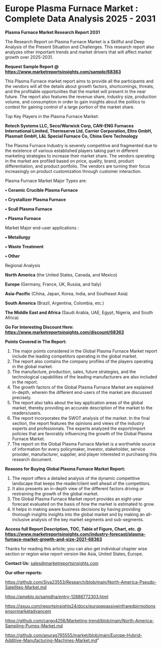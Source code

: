 # Europe Plasma Furnace Market : Complete Data Analysis 2025 - 2031

<strong>Plasma Furnace Market Research Report 2031</strong>

The Research Report on Plasma Furnace Market is a Skillful and Deep Analysis of the Present Situation and Challenges. This research report also analyzes other important trends and market drivers that will affect market growth over 2025-2031.

<strong>Request Sample Report @ <a href=https://www.marketreportsinsights.com/sample/68363>https://www.marketreportsinsights.com/sample/68363</a></strong>

This Plasma Furnace market report aims to provide all the participants and the vendors will all the details about growth factors, shortcomings, threats, and the profitable opportunities that the market will present in the near future. The report also features the revenue share, industry size, production volume, and consumption in order to gain insights about the politics to contest for gaining control of a large portion of the market share.

Top Key Players in the Plasma Furnace Market:

<strong>Retech Systems LLC, Seco/Warwick Corp, CAN-ENG Furnaces International Limited, Thermserve Ltd, Carrier Corporation, Eltro GmbH, Plasmait GmbH, L&L Special Furnace Co, China Gere Technology</strong>

The Plasma Furnace Industry is severely competitive and fragmented due to the existence of various established players taking part in different marketing strategies to increase their market share. The vendors operating in the market are profiled based on price, quality, brand, product differentiation, and product portfolio. The vendors are turning their focus increasingly on product customization through customer interaction.

Plasma Furnace Market Major Types are:

<strong>• Ceramic Crucible Plasma Furnace

• Crystallizer Plasma Furnace

• Scull Plasma Furnace

• Plasma Furnace</strong>

Market Major end-user applications :

<strong>• Metallurgy

• Waste Treatment

• Other</strong>

Regional Analysis

</u><strong><b>North America</b></strong> (the United States, Canada, and Mexico)

<strong><b>Europe </b></strong>(Germany, France, UK, Russia, and Italy)

<strong><b>Asia-Pacific</b></strong> (China, Japan, Korea, India, and Southeast Asia)

<strong><b>South America</b></strong> (Brazil, Argentina, Colombia, etc.)

<strong><b>The Middle East and Africa</b></strong> (Saudi Arabia, UAE, Egypt, Nigeria, and South Africa)

<strong>Go For Interesting Discount Here: <a href=https://www.marketreportsinsights.com/discount/68363>https://www.marketreportsinsights.com/discount/68363</a></strong>

<strong>Points Covered in The Report:</strong>
<ol>
  <li>The major points considered in the Global Plasma Furnace Market report include the leading competitors operating in the global market.</li>
  <li>The report also contains the company profiles of the players operating in the global market.</li>
  <li>The manufacture, production, sales, future strategies, and the technological capabilities of the leading manufacturers are also included in the report.</li>
  <li>The growth factors of the Global Plasma Furnace Market are explained in-depth, wherein the different end-users of the market are discussed precisely.</li>
  <li>The report also talks about the key application areas of the global market, thereby providing an accurate description of the market to the readers/users.</li>
  <li>The report incorporates the SWOT analysis of the market. In the final section, the report features the opinions and views of the industry experts and professionals. The experts analyzed the export/import policies that are favorably influencing the growth of the Global Plasma Furnace Market.</li>
  <li>The report on the Global Plasma Furnace Market is a worthwhile source of information for every policymaker, investor, stakeholder, service provider, manufacturer, supplier, and player interested in purchasing this research document.</li>
</ol>
<strong>Reasons for Buying Global Plasma Furnace Market Report:</strong>

<ol>
  <li>The report offers a detailed analysis of the dynamic competitive landscape that keeps the reader/client well ahead of the competitors.</li>
  <li>It also presents an in-depth view of the different factors driving or restraining the growth of the global market.</li>
  <li>The Global Plasma Furnace Market report provides an eight-year forecast evaluated on the basis of how the market is estimated to grow.</li>
  <li>It helps in making aware business decisions by having providing thorough insights insights into the global market and by making an all-inclusive analysis of the key market segments and sub-segments.</li>
</ol>
<strong>Access full Report Description, TOC, Table of Figure, Chart, etc. @ <a href=https://www.marketreportsinsights.com/industry-forecast/plasma-furnace-market-growth-and-size-2021-68363>https://www.marketreportsinsights.com/industry-forecast/plasma-furnace-market-growth-and-size-2021-68363</a></strong>


Thanks for reading this article; you can also get individual chapter wise section or region wise report version like Asia, United States, Europe.

<strong>Contact Us:</strong>
sales@marketreportsinsights.com

<strong>Our other reports:</strong>

<a href=https://github.com/Siya23553/Research/blob/main/North-America-Pseudo-Satellites-Market.md>https://github.com/Siya23553/Research/blob/main/North-America-Pseudo-Satellites-Market.md</a>

<a href=https://ameblo.jp/samidha/entry-12886772303.html>https://ameblo.jp/samidha/entry-12886772303.html</a>

<a href=https://issuu.com/reportsinsights24/docs/europepassiveinfraredpirmotionsensormarketadvancem>https://issuu.com/reportsinsights24/docs/europepassiveinfraredpirmotionsensormarketadvancem</a>

<a href=https://github.com/cargo4256/Marketing-trend/blob/main/North-America-Sampling-Pumps-Market.md>https://github.com/cargo4256/Marketing-trend/blob/main/North-America-Sampling-Pumps-Market.md</a>

<a href=https://github.com/anurag765555/market/blob/main/Europe-Hybrid-Additive-Manufacturing-Machines-Market.md>https://github.com/anurag765555/market/blob/main/Europe-Hybrid-Additive-Manufacturing-Machines-Market.md</a>"
